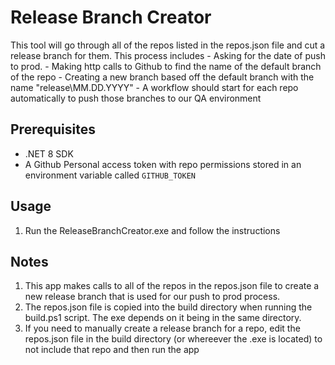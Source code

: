# Release Branch Creator

This tool will go through all of the repos listed in the repos.json file
and cut a release branch for them.
This process includes 
    - Asking for the date of push to prod.
    - Making http calls to Github to find the name of the default branch of the repo
    - Creating a new branch based off the default branch with the name "release\MM.DD.YYYY"
    - A workflow should start for each repo automatically to push those branches to our QA environment

## Prerequisites

- .NET 8 SDK
- A Github Personal access token with repo permissions stored in an environment variable called `GITHUB_TOKEN`

## Usage 
1. Run the ReleaseBranchCreator.exe and follow the instructions 

## Notes

1. This app makes calls to all of the repos in the repos.json file to create a new release branch that is used for our push to prod process.
2. The repos.json file is copied into the build directory when running the build.ps1 script. The exe depends on it being in the same directory. 
3. If you need to manually create a release branch for a repo, edit the repos.json file in the build directory (or whereever the .exe is located) to not include that repo and then run the app
